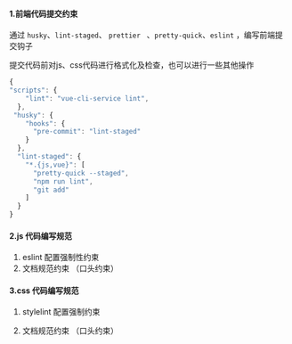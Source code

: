 #### 1.前端代码提交约束

通过 `husky`、`lint-staged`、 `prettier ` 、`pretty-quick`、`eslint` ，编写前端提交钩子

提交代码前对js、css代码进行格式化及检查，也可以进行一些其他操作

```javascript
{
"scripts": {
    "lint": "vue-cli-service lint",
  },
 "husky": {
    "hooks": {
      "pre-commit": "lint-staged"
    }
  },
  "lint-staged": {
    "*.{js,vue}": [
      "pretty-quick --staged",
      "npm run lint",
      "git add"
    ]
  }
}
```

#### 2.js 代码编写规范

1. eslint 配置强制性约束
2. 文档规范约束 （口头约束）

#### 3.css 代码编写规范

1. stylelint 配置强制约束

2. 文档规范约束 （口头约束）